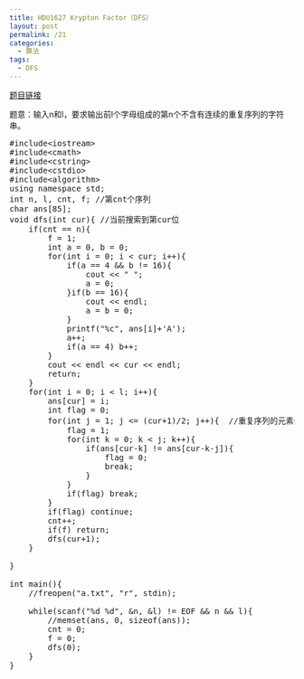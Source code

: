 ```yaml
---
title: HDU1627 Krypton Factor（DFS）
layout: post
permalink: /21
categories:
  - 算法
tags:
  - DFS
---
```

<a href="http://acm.hdu.edu.cn/showproblem.php?pid=1627" target="_blank">题目链接</a>

题意：输入n和l，要求输出前l个字母组成的第n个不含有连续的重复序列的字符串。

<pre class="brush: cpp; title: ; notranslate" title="">#include&lt;iostream&gt;
#include&lt;cmath&gt;
#include&lt;cstring&gt;
#include&lt;cstdio&gt;
#include&lt;algorithm&gt;
using namespace std;
int n, l, cnt, f; //第cnt个序列
char ans[85];
void dfs(int cur){ //当前搜索到第cur位
    if(cnt == n){
        f = 1;
        int a = 0, b = 0;
        for(int i = 0; i &lt; cur; i++){
            if(a == 4 && b != 16){
                cout &lt;&lt; " ";
                a = 0;
            }if(b == 16){
                cout &lt;&lt; endl;
                a = b = 0;
            }
            printf("%c", ans[i]+'A');
            a++;
            if(a == 4) b++;
        }
        cout &lt;&lt; endl &lt;&lt; cur &lt;&lt; endl;
        return;
    }
    for(int i = 0; i &lt; l; i++){
        ans[cur] = i;
        int flag = 0;
        for(int j = 1; j &lt;= (cur+1)/2; j++){  //重复序列的元素个数
            flag = 1;
            for(int k = 0; k &lt; j; k++){  
                if(ans[cur-k] != ans[cur-k-j]){
                    flag = 0;
                    break;
                }
            }
            if(flag) break;
        }
        if(flag) continue;
        cnt++;
        if(f) return;
        dfs(cur+1);
    }

}

int main(){
    //freopen("a.txt", "r", stdin);

    while(scanf("%d %d", &n, &l) != EOF && n && l){
        //memset(ans, 0, sizeof(ans));
        cnt = 0;
        f = 0;
        dfs(0);
    }
}
</pre>